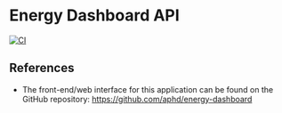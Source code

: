 # Energy Dashboard API
[![CI](https://github.com/aphd/energy-dashboard-backend/actions/workflows/ci.yml/badge.svg)](https://github.com/aphd/energy-dashboard-backend/actions/workflows/ci.yml)

## References
- The front-end/web interface for this application can be found on the GitHub repository: https://github.com/aphd/energy-dashboard
